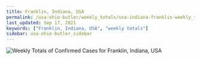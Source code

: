 ```yaml
---
title: Franklin, Indiana, USA
permalink: /usa-ohio-butler/weekly_totals/usa-indiana-franklin-weekly_totals.html
last_updated: Sep 17, 2021
keywords: ["Franklin, Indiana, USA", "weekly totals"]
sidebar: usa-ohio-butler_sidebar
---
```


![Weekly Totals of Confirmed Cases for Franklin, Indiana, USA](/covid_tracker/images/graphs/usa-indiana-franklin-weekly_totals_graph.png)
